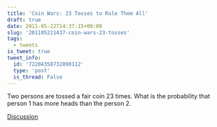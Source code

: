 ```yaml
---
title: 'Coin Wars: 23 Tosses to Rule Them All'
draft: true
date: 2011-05-22T14:37:15+00:00
slug: '201105221437-coin-wars-23-tosses'
tags:
  - tweets
is_tweet: true
tweet_info:
  id: '72204358732890112'
  type: 'post'
  is_thread: False
---
```




Two persons are tossed a fair coin 23 times. What is the probability that person 1 has more heads than the person 2.

[Discussion](https://x.com/sytelus/status/72204358732890112)
